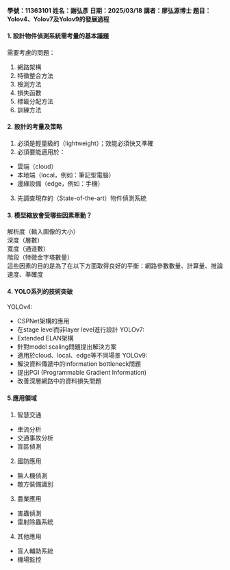 #### 學號：11363101 姓名：謝弘彥 日期：2025/03/18 講者：廖弘源博士 題目：Yolov4、Yolov7及Yolov9的發展過程

#### 1. 設計物件偵測系統需考量的基本議題
需要考慮的問題：
1. 網路架構
2. 特徵整合方法
3. 檢測方法
4. 損失函數
5. 標籤分配方法
6. 訓練方法

#### 2. 設計的考量及策略
1. 必須是輕量級的（lightweight）；效能必須快又準確  
2. 必須要能適用於：
- 雲端（cloud）  
- 本地端（local，例如：筆記型電腦）  
- 邊緣設備（edge，例如：手機）  
3. 先調查現存的（State-of-the-art）物件偵測系統

#### 3. 模型縮放會受哪些因素牽動？
解析度（輸入圖像的大小）  
深度（層數）  
寬度（通道數）  
階段（特徵金字塔數量）  
這些因素的目的是為了在以下方面取得良好的平衡：網路參數數量、計算量、推論速度、準確度  

#### 4. YOLO系列的技術突破
YOLOv4:
- CSPNet架構的應用
- 在stage level而非layer level進行設計
YOLOv7:
- Extended ELAN架構
- 針對model scaling問題提出解決方案
- 適用於cloud、local、edge等不同場景
YOLOv9:
- 解決資料傳遞中的information bottleneck問題
- 提出PGI (Programmable Gradient Information)
- 改善深層網路中的資料損失問題

#### 5.應用領域
1. 智慧交通
- 車流分析
- 交通事故分析
- 盲區偵測
2. 國防應用
- 無人機偵測
- 敵方裝備識別
3. 農業應用
- 害蟲偵測
- 雷射除蟲系統
4. 其他應用
- 盲人輔助系統
- 機場監控
